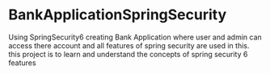 # BankApplicationSpringSecurity
Using SpringSecurity6 creating Bank Application where user and admin can access there account and all features of spring security are used in this. this project is to learn and understand the concepts of spring security 6 features
